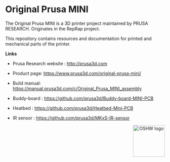 # Original Prusa MINI


The Original Prusa MINI is a 3D printer project maintained by PRUSA RESEARCH. Originates in the RepRap project.

This repository contains resources and documentation for printed and mechanical parts of the printer.


**Links**

 * Prusa Research website : http://prusa3d.com
 * Product page: https://www.prusa3d.com/original-prusa-mini/
 * Build manual: https://manual.prusa3d.com/c/Original_Prusa_MINI_assembly

 * Buddy-board : https://github.com/prusa3d/Buddy-board-MINI-PCB
 * Heatbed : https://github.com/prusa3d/Heatbed-Mini-PCB
 * IR sensor : https://github.com/prusa3d/MKxS-IR-sensor





<p align="center">
  <img src="DOCUMENTATION/OSHW_CZ000002.png" align="right" width="100" title="OSHW logo">
</p>
